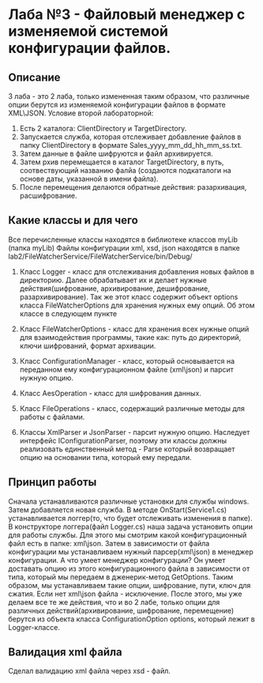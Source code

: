 # Лаба №3 - Файловый менеджер с изменяемой системой конфигурации файлов.
## Описание 
3 лаба - это 2 лаба, только измененная таким образом, что различные опции берутся из изменяемой конфигурации файлов в формате XML\JSON. 
Условие второй лабораторной: 
  1) Есть 2 каталога: ClientDirectory и TargetDirectory. 
  2) Запускается служба, которая отслеживает добавление файлов в папку ClientDirectory в формате Sales_yyyy_mm_dd_hh_mm_ss.txt. 
  3) Затем данные в файле шифруются и файл архивируется. 
  4) Затем рхив перемещается в каталог TargetDirectory, в путь, соотвествующий названию фалйа (создаются подкаталоги на основе даты, указанной в имени файла). 
  5) После перемещения делаются обратные действия: разархивация, расшифрование.

## Какие классы и для чего
  Все перечисленные классы находятся в библиотеке классов myLib (папка myLib)
  Файлы конфигурации xml, xsd, json находятся в папке lab2/FileWatcherService/FileWatcherService/bin/Debug/
  
  1) Класс Logger - класс для отслеживания добавления новых файлов в директорию. Далее обрабатывает их и делает нужные действия(шифрование, архивирование, дешифрование, разархивирование). Так же этот класс содержит объект options класса FileWatcherOptions для хранения нужных ему опций. Об этом классе в следующем пункте
  
  2) Класс FileWatcherOptions - класс для хранения всех нужные опций для взаимодействия программы, такие как: путь до директорий, ключи шифрований, формат архивации.
  
  3) Класс ConfigurationManager - класс, который основывается на переданном ему конфигурационном файле (xml\json) и парсит нужную опцию.
 
  4) Класс AesOperation - класс для шифрования данных.

  5) Класс FileOperations - класс, содержащий различные методы для работы с файлами.

  6) Классы XmlParser и JsonParser -  парсит нужную опцию. Наследует интерфейс IConfigurationParser, поэтому эти классы должны реализовать единственный метод - Parse который возвращает опцию на основании типа, который ему передали.

## Принцип работы
  Сначала устанавливаются различные установки для службы windows. Затем добавляется новая служба. В методе OnStart(Service1.cs) устанавливается логгер(то, что будет отслеживать изменения в папке). В конструкторе логгера(файл Logger.cs) наша задача установить опции для работы службы. Для этого мы смотрим какой конфигурационный файл есть в папке: xml\json. Затем в зависимости от файла конфигурации мы устанавливаем нужный парсер(xml\json) в менеджер конфигурации. А что умеет менеджер конфигурации? Он умеет доставать опцию из этого конфигурационного файла в зависимости от типа, который мы передаем в дженерик-метод GetOptions. Таким образом, мы устанавливаем такие опции, шифрование, пути, ключ для сжатия. Если нет xml\json файла - исключение. После этого, мы уже делаем все те же действия, что и во 2 лабе, только опции для различных действий(архивирование, шифрование, перемещение) берутся из объекта класса ConfigurationOption options, который лежит в Logger-классе.

 ## Валидация xml файла 
  Сделал валидацию xml файла через xsd - файл.
